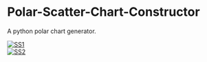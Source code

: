 # Polar-Scatter-Chart-Constructor
A python polar chart generator.  

<a href="https://ibb.co/bm3QrKN"><img src="https://i.ibb.co/1Qn79mR/SS1.png" alt="SS1" border="0"></a>  <br>
<a href="https://ibb.co/QNZkJST"><img src="https://i.ibb.co/3NwvT6j/SS2.png" alt="SS2" border="0"></a>  
